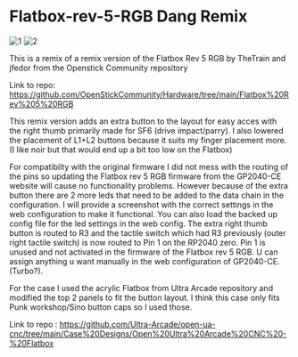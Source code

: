 # Flatbox-rev-5-RGB Dang Remix
![1](https://github.com/dangk1/Flatbox-rev-5-RGB/assets/57189623/eeb3adbc-68bf-43e7-81c9-a4440a0ae829)
![2](https://github.com/dangk1/Flatbox-rev-5-RGB/assets/57189623/89824cba-6d75-44dd-99fa-9608372f00d1)

This is a remix of a remix version of the Flatbox Rev 5 RGB by TheTrain and jfedor from the Openstick Community repository 

Link to repo: https://github.com/OpenStickCommunity/Hardware/tree/main/Flatbox%20Rev%205%20RGB

This remix version adds an extra button to the layout for easy acces with the right thumb primarily made for SF6 (drive impact/parry). I also lowered the placement of L1+L2 buttons because it suits my finger placement more. (I like noir but that would end up a bit too low on the Flatbox)

For compatibilty with the original firmware I did not mess with the routing of the pins so updating the Flatbox rev 5 RGB firmware from the GP2040-CE website will cause no functionality problems. 
However because of the extra button there are 2 more leds that need to be added to the data chain in the configuration. 
I will provide a screenshot with the correct settings in the web configuration to make it functional. You can also load the backed up config file for the led settings in the web config.
The extra right thumb button is routed to R3 and the tactile switch which had R3 previously (outer right tactile switch) is now routed to Pin 1 on the RP2040 zero. 
Pin 1 is unused and not activated in the firmware of the Flatbox rev 5 RGB. U can assign anything u want manually in the web configuration of GP2040-CE. (Turbo?).

For the case I used the acrylic Flatbox from Ultra Arcade repository and modified the top 2 panels to fit the button layout. I think this case only fits Punk workshop/Sino button caps so I used those.

Link to repo : [
](https://github.com/Ultra-Arcade/open-ua-cnc/tree/main/Case%20Designs/Open%20Ultra%20Arcade%20CNC%20-%20Flatbox)https://github.com/Ultra-Arcade/open-ua-cnc/tree/main/Case%20Designs/Open%20Ultra%20Arcade%20CNC%20-%20Flatbox
